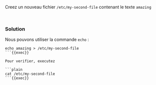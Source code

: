 
Creez un nouveau fichier `/etc/my-second-file` contenant le texte `amazing`

<br>

### Solution
Nous pouvons utiliser la commande `echo` :

```plain
echo amazing > /etc/my-second-file
```{{exec}}

Pour verifier, executez

```plain
cat /etc/my-second-file
```{{exec}}
